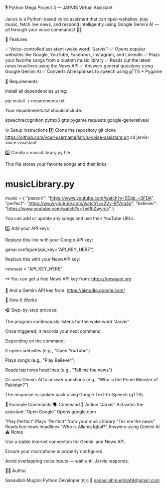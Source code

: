 🎙️ Python Mega Project 3 — JARVIS Virtual Assistant

Jarvis is a Python-based voice assistant that can open websites, play music, fetch live news, and respond intelligently using Google Gemini AI — all through your voice commands! 🧠💬

🚀 Features

✅ Voice-controlled assistant (wake word: “Jarvis”)
✅ Opens popular websites like Google, YouTube, Facebook, Instagram, and LinkedIn
✅ Plays your favorite songs from a custom music library
✅ Reads out the latest news headlines using the News API
✅ Answers general questions using Google Gemini AI
✅ Converts AI responses to speech using gTTS + Pygame

🧩 Requirements

Install all dependencies using:

pip install -r requirements.txt


Your requirements.txt should include:

speechrecognition
pyttsx3
gtts
pygame
requests
google-generativeai

⚙️ Setup Instructions
1️⃣ Clone the repository
git clone https://github.com/your-username/jarvis-voice-assistant.git
cd jarvis-voice-assistant

2️⃣ Create a musicLibrary.py file

This file stores your favorite songs and their links:

# musicLibrary.py
music = {
    "pasoori": "https://www.youtube.com/watch?v=5Eqb_-j3FDA",
    "perfect": "https://www.youtube.com/watch?v=2Vv-BfVoq4g",
    "believer": "https://www.youtube.com/watch?v=7wtfhZwyrcc"
}


You can add or update any songs and use their YouTube URLs.

3️⃣ Add your API keys

Replace this line with your Google API key:

genai.configure(api_key="API_KEY_HERE")


Replace this with your NewsAPI key:

newsapi = "API_KEY_HERE"


🗝️ You can get a free News API key from: https://newsapi.org

🧠 And a Gemini API key from: https://aistudio.google.com/

🧠 How It Works

🎧 Step-by-step process:

The program continuously listens for the wake word “Jarvis”.

Once triggered, it records your next command.

Depending on the command:

It opens websites (e.g., “Open YouTube”)

Plays songs (e.g., “Play Believer”)

Reads top news headlines (e.g., “Tell me the news”)

Or uses Gemini AI to answer questions (e.g., “Who is the Prime Minister of Pakistan?”)

The response is spoken back using Google Text-to-Speech (gTTS).

💬 Example Commands
🗣️ Command	🧠 Action
“Jarvis”	Activates the assistant
“Open Google”	Opens google.com

“Play Perfect”	Plays “Perfect” from your music library
“Tell me the news”	Reads live news headlines
“Who is Allama Iqbal?”	Answers using Gemini AI
⚠️ Notes

Use a stable internet connection for Gemini and News API.

Ensure your microphone is properly configured.

Avoid overlapping voice inputs — wait until Jarvis responds.

🧑‍💻 Author

Sanaullah Mughal
Python Developer 🇵🇰
📧 sanaullahmughal49@gmail.com
